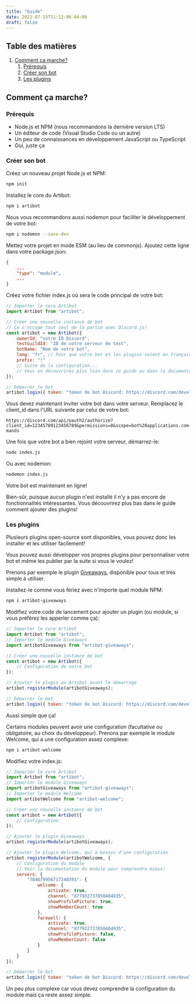 ```yaml
---
title: "Guide"
date: 2022-07-15T11:12:06-04:00
draft: false
---
```


## Table des matières
1. [Comment ça marche?](#comment-ça-marche)
	1. [Prérequis](#prérequis)
	2. [Créer son bot](#créer-son-bot)
	3. [Les plugins](#les-plugins)

## Comment ça marche?

### Prérequis
- Node.js et NPM (nous recommandons la dernière version LTS)
- Un éditeur de code (Visual Studio Code ou un autre)
- Un peu de connaissances en développement JavaScript ou TypeScript
- Oui, juste ça

### Créer son bot
Créez un nouveau projet Node.js et NPM:
```bash
npm init
```

Installez le core du Artibot:
```bash
npm i artibot
```

Nous vous recommandons aussi nodemon pour faciliter le développement de votre bot:
```bash
npm i nodemon --save-dev
```

Mettez votre projet en mode ESM (au lieu de commonjs). Ajoutez cette ligne dans votre package.json:
```json
{
	...
	"type": "module",
	...
}
```

Créez votre fichier index.js où sera le code principal de votre bot:
```js
// Importer le core Artibot
import Artibot from "artibot";

// Créer une nouvelle instance de bot
// Ça s'occupe tout seul de la partie avec Discord.js!
const artibot = new Artibot({
	ownerId: "votre ID Discord",
	testGuildId: "ID de votre serveur de test",
	botName: "Nom de votre bot",
	lang: "fr", // Pour que votre bot et les plugins soient en français
	prefix: "!"
	// Suite de la configuration...
	// Vous en découvrirez plus loin dans ce guide ou dans la documentation.
});

// Démarrer le bot
artibot.login({ token: "token de bot Discord: https://discord.com/developers/applications" });
```

Vous devez maintenant inviter votre bot dans votre serveur. 
Remplacez le client_id dans l'URL suivante par celui de votre bot:

`https://discord.com/api/oauth2/authorize?client_id=12345789123456789&permissions=8&scope=bot%20applications.commands`

Une fois que votre bot a bien rejoint votre serveur, démarrez-le:
```bash
node index.js
```

Ou avec nodemon:
```bash
nodemon index.js
```

Votre bot est maintenant en ligne!

Bien-sûr, puisque aucun plugin n'est installé il n'y a pas encore de fonctionnalités intéressantes.
Vous découvrirez plus bas dans le guide comment ajouter des plugins!

### Les plugins
Plusieurs plugins open-source sont disponibles, vous pouvez donc les installer et les utiliser facilement!

Vous pouvez aussi développer vos propres plugins pour personnaliser votre bot et même les publier par la suite si vous le voulez!

Prenons par exemple le plugin [Giveaways](#), disponible pour tous et très simple à utiliser.

Installez-le comme vous feriez avec n'importe quel module NPM:
```bash
npm i artibot-giveaways
```

Modifiez votre code de lancement pour ajouter un plugin (ou module, si vous préférez les apperler comme ça):
```js
// Importer le core Artibot
import Artibot from "artibot";
// Importer le module Giveaways
import artibotGiveaways from "artibot-giveaways";

// Créer une nouvelle instance de bot
const artibot = new Artibot({
	// Configuration de votre bot
});

// Ajouter le plugin au Artibot avant le démarrage
artibot.registerModule(artibotGiveaways);

// Démarrer le bot
artibot.login({ token: "token de bot Discord: https://discord.com/developers/applications" });
```

Aussi simple que ça!

Certains modules peuvent avoir une configuration (facultative ou obligatoire, au choix du développeur).
Prenons par exemple le module Welcome, qui a une configuration assez complexe:
```bash
npm i artibot-welcome
```

Modifiez votre index.js:
```js
// Importer le core Artibot
import Artibot from "artibot";
// Importer le module Giveaways
import artibotGiveaways from "artibot-giveaways";
// Importer le module Welcome
import artibotWelcome from "artibot-welcome";

// Créer une nouvelle instance de bot
const artibot = new Artibot({
	// Configuration
});

// Ajouter le plugin Giveaways
artibot.registerModule(artibotGiveaways);

// Ajouter le plugin Welcome, qui a besoin d'une configuration
artibot.registerModule(artibotWelcome, {
	// Configuration du module
	// Voir la documentation du module pour comprendre mieux!
	servers: {
		"784679956717240391": {
			welcome: {
				activate: true,
				channel: "877932737850404935",
				showProfilePicture: true,
				showMemberCount: true
			},
			farewell: {
				activate: true,
				channel: "877932737850404935",
				showProfilePicture: false,
				showMemberCount: false
			}
		}
	}
});

// Démarrer le bot
artibot.login({ token: "token de bot Discord: https://discord.com/developers/applications" });
```

Un peu plus complexe car vous devez comprendre la configuration du module mais ça reste assez simple.